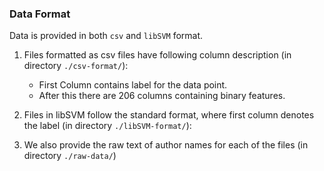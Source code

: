 ### Data Format
Data is provided in both `csv` and `libSVM` format.

1. Files formatted as csv files have following column description (in directory `./csv-format/`):
    - First Column contains label for the data point.
    - After this there are 206 columns containing binary features.


2. Files in libSVM follow the standard format, where first column denotes the label (in directory `./libSVM-format/`):

3. We also provide the raw text of author names for each of the files (in directory `./raw-data/`)
